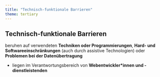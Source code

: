 ```yaml
---
title: "Technisch-funktionale Barrieren"
theme: tertiary
---
```

## Technisch-funktionale Barrieren

beruhen auf verwendeten **Techniken oder Programmierungen**, **Hard- und Softwareeinschränkungen** (auch durch assistive Technologien) oder **Problemen bei der Datenübertragung**

<ul>
    <li>liegen im Verantwortungsbereich von <strong>Webentwickler*innen und -dienstleistenden</strong></li>
</ul>
